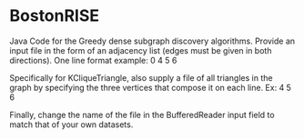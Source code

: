 # BostonRISE
Java Code for the Greedy dense subgraph discovery algorithms. Provide an input file in the form of an adjacency list (edges must be given in both directions). One line format example: 0 4 5 6

Specifically for KCliqueTriangle, also supply a file of all triangles in the graph by specifying the three vertices that compose it on each line. Ex: 4 5 6

Finally, change the name of the file in the BufferedReader input field to match that of your own datasets.
